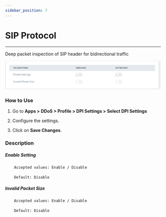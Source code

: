 ```yaml
---
sidebar_position: 7
---
```


# SIP Protocol

---

Deep packet inspection of SIP header for bidirectional traffic

![dpi_settings](/img/ddos/v7/docs/igmp.png)

### How to Use

1. Go to **Apps > DDoS > Profile > DPI Settings > Select DPI Settings**

2. Configure the settings.

3. Click on **Save Changes**.

### Description

##### **Enable Setting**

```
    Accepted values: Enable / Disable

    Default: Disable
```


##### **Invalid Packet Size**

```
    Accepted values: Enable / Disable

    Default: Disable
```

